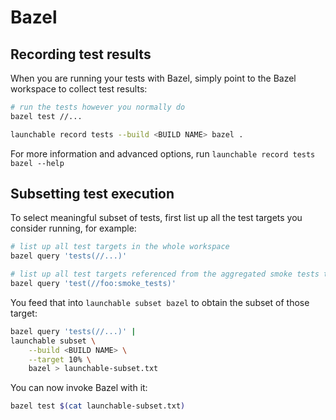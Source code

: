 # Bazel

## Recording test results

When you are running your tests with Bazel, simply point to the Bazel workspace to collect test results:

```bash
# run the tests however you normally do
bazel test //...

launchable record tests --build <BUILD NAME> bazel .
```

For more information and advanced options, run `launchable record tests bazel --help`

## Subsetting test execution

To select meaningful subset of tests, first list up all the test targets you consider running, for example:

```bash
# list up all test targets in the whole workspace
bazel query 'tests(//...)'

# list up all test targets referenced from the aggregated smoke tests target
bazel query 'test(//foo:smoke_tests)'
```

You feed that into `launchable subset bazel` to obtain the subset of those target:

```bash
bazel query 'tests(//...)' |
launchable subset \
    --build <BUILD NAME> \
    --target 10% \
    bazel > launchable-subset.txt
```

You can now invoke Bazel with it:

```bash
bazel test $(cat launchable-subset.txt)
```

